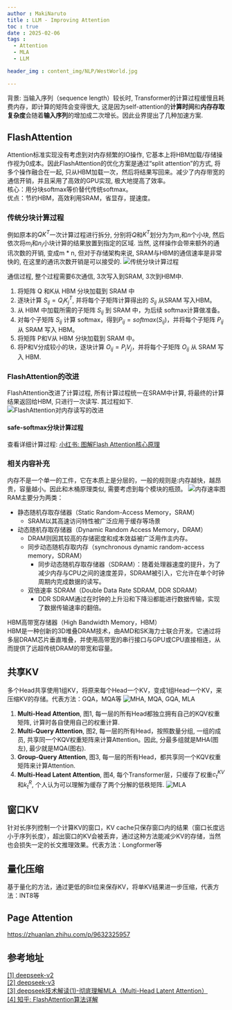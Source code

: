 ```yaml
---
author : MakiNaruto
title : LLM - Improving Attention
toc : true
date : 2025-02-06
tags : 
  - Attention
  - MLA
  - LLM

header_img : content_img/NLP/WestWorld.jpg

---
```


背景:
当输入序列（sequence length）较长时, Transformer的计算过程缓慢且耗费内存，即计算的矩阵会变得很大, 这是因为self-attention的<b>计算时间</b>和<b>内存存取复杂度</b>会随着<b>输入序列</b>的增加成二次增长。因此业界提出了几种加速方案.

## FlashAttention
Attention标准实现没有考虑到对内存频繁的IO操作, 它基本上将HBM加载/存储操作视为0成本。因此FlashAttention的优化方案是通过“split attention”的方式, 将多个操作融合在一起, 只从HBM加载一次，然后将结果写回来。减少了内存带宽的通信开销，并且采用了高效的GPU实现, 极大地提高了效率。<br>
核心：用分块softmax等价替代传统softmax。<br>
优点：节约HBM，高效利用SRAM，省显存，提速度。<br>


### 传统分块计算过程
例如原本的$QK^{T}$一次计算过程进行拆分, 分别将$Q$和$K^{T}$划分为为$m$,和$n$个小块, 然后依次将$m_{i}$和$n_{i}$小块计算的结果放置到指定的区域. 当然, 这样操作会带来额外的通讯次数的开销, 变成m * n, 但对于存储架构来说, SRAM与HBM的通信速率是非常快的, 在这里的通讯次数开销是可以接受的.
![传统分块计算过程](/content_img/NLP/LLM_Learning/Attention/flash_att_cal1.jpg)

通信过程, 整个过程需要6次通信, 3次写入到SRAM, 3次到HBM中.
1. 将矩阵 Q 和K从 HBM 分块加载到 SRAM 中
2. 逐块计算 $S_{ij}  = Q_{i}K_{j}^{T}$, 并将每个子矩阵计算得出的 $S_{ij}$ 从SRAM 写入HBM。
3. 从 HBM 中加载所需的子矩阵  $S_{ij}$ 到 SRAM 中，为后续 softmax计算做准备。
4. 对每个子矩阵  $S_{ij}$ 计算 softmax，得到$P_{ij}= softmax( S_{ij})$，并将每个子矩阵 $P_{ij}$从 SRAM 写入 HBM。
5. 将矩阵 P和V从 HBM 分块加载到 SRAM 中。
6. 将P和V分成较小的块，逐块计算 $O_{ij} =P_{i}V_{j}$，并将每个子矩阵 $O_{ij}$ 从 SRAM 写入 HBM.

### FlashAttention的改进
FlashAttention改进了计算过程, 所有计算过程统一在SRAM中计算, 将最终的计算结果返回给HBM, 只进行一次读写. 其过程如下.
![FlashAttention对内存读写的改进](/content_img/NLP/LLM_Learning/Attention/MemoryOperator.jpg)

#### safe-softmax分块计算过程

查看详细计算过程: [小红书: 图解Flash Attention核心原理](https://www.xiaohongshu.com/explore/67d4e91e000000000901720a?xsec_token=ABxaNRZEX3g8l0A3SUDzsd3sxufbg_wFT3Atk1szS-c4s=&xsec_source=pc_collect)

### 相关内容补充
内存不是一个单一的工件，它在本质上是分层的，一般的规则是:内存越快，越昂贵，容量越小。因此和木桶原理类似, 需要考虑到每个模块的瓶颈。 
![内存速率图](/content_img/NLP/LLM_Learning/Attention/Memory.jpg)
RAM主要分为两类：
- 静态随机存取存储器（Static Random-Access Memory，SRAM）
  - SRAM以其高速访问特性被广泛应用于缓存等场景
- 动态随机存取存储器（Dynamic Random Access Memory，DRAM）
  - DRAM则因其较高的存储密度和成本效益被广泛用作主内存。
  - 同步动态随机存取内存（synchronous dynamic random-access memory，SDRAM）
    - 同步动态随机存取存储器（SDRAM）：随着处理器速度的提升，为了减少内存与CPU之间的速度差异，SDRAM被引入，它允许在单个时钟周期内完成数据的读写。
  - 双倍速率 SDRAM（Double Data Rate SDRAM, DDR SDRAM）
    - DDR SDRAM通过在时钟的上升沿和下降沿都能进行数据传输，实现了数据传输速率的翻倍。

HBM高带宽存储器（High Bandwidth Memory，HBM）<br>
HBM是一种创新的3D堆叠DRAM技术，由AMD和SK海力士联合开发。它通过将多层DRAM芯片垂直堆叠，并使用高带宽的串行接口与GPU或CPU直接相连，从而提供了远超传统DRAM的带宽和容量。


## 共享KV 
多个Head共享使用1组KV，将原来每个Head一个KV，变成1组Head一个KV，来压缩KV的存储。代表方法：GQA，MQA等
![MHA, MQA, GQA, MLA](/content_img/NLP/LLM_Learning/Attention/DeepSeekV2.png)
1. <b>Multi-Head Attention</b>, 图1, 每一层的所有Head都独立拥有自己的KQV权重矩阵, 计算时各自使用自己的权重计算.
2. <b>Multi-Query Attention</b>, 图2, 每一层的所有Head，按照数量分组, 一组的成员, 共享同一个KQV权重矩阵来计算Attention。因此, 分最多组就是MHA(图左), 最少就是MQA(图右).
3. <b>Group-Query Attention</b>, 图3, 每一层的所有Head，都共享同一个KQV权重矩阵来计算Attention.
4. <b>Multi-Head Latent Attention</b>, 图4, 每个Transformer层，只缓存了权重$c_{t}^{KV}$和$k_{t}^{R}$, 个人认为可以理解为缓存了两个分解的低秩矩阵.
![MLA](/content_img/NLP/LLM_Learning/Attention/MLA-DeepSeek-V3.png)

## 窗口KV
针对长序列控制一个计算KV的窗口，KV cache只保存窗口内的结果（窗口长度远小于序列长度），超出窗口的KV会被丢弃，通过这种方法能减少KV的存储，当然也会损失一定的长文推理效果。代表方法：Longformer等

## 量化压缩
基于量化的方法，通过更低的Bit位来保存KV，将单KV结果进一步压缩，代表方法：INT8等

## Page Attention
https://zhuanlan.zhihu.com/p/9632325957

## 参考地址
[[1] deepseek-v2](deepseek-v2:https://arxiv.org/pdf/2405.04434)<br>
[[2] deepseek-v3](deepseek-v3:https://arxiv.org/pdf/2412.19437)<br>
[[3] deepseek技术解读(1)-彻底理解MLA（Multi-Head Latent Attention）](https://blog.csdn.net/qq_27590277/article/details/145171014)<br>
[[4] 知乎: FlashAttention算法详解](https://zhuanlan.zhihu.com/p/651280772)<br>
